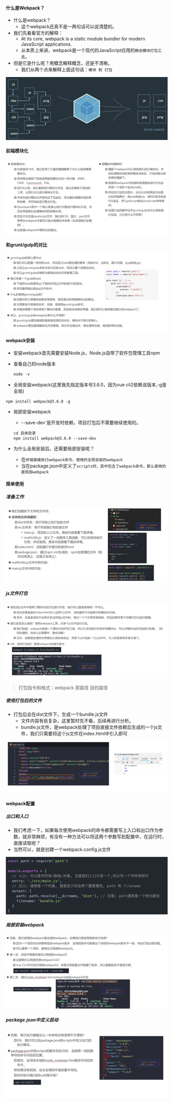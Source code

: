 #### **什么是Webpack**？

- 什么是webpack？
  - 这个webpack还真不是一两句话可以说清楚的。
- 我们先看看官方的解释：
  - At its core, webpack is a static module bundler for modern JavaScript applications. 
  - 从本质上来讲，webpack是一个现代的JavaScript应用的`静态模块打包工具`。
- 但是它是什么呢？用概念解释概念，还是不清晰。
  - 我们从两个点来解释上面这句话：`模块 和 打包`

![image-20210329234150036](基本使用.assets/image-20210329234150036.png)

#### 前端模块化

![image-20210329234253502](Untitled.assets/image-20210329234253502.png)

#### 和grunt/gulp的对比

![image-20210329234356120](Untitled.assets/image-20210329234356120.png)



#### webpack安装

- 安装webpack首先需要安装Node.js，Node.js自带了软件包管理工具npm

- 查看自己的node版本

  ```js
  node -v
  ```

- 全局安装webpack(这里我先指定版本号3.6.0，因为vue cli2依赖该版本,-g是全局)

```
npm install webpack@3.6.0 -g
```

- 局部安装webpack

  - --save-dev`是开发时依赖，项目打包后不需要继续使用的。

  ```
  cd 具体目录
  npm install webpack@3.6.0 --save-dev
  ```

- 为什么全局安装后，还需要局部安装呢？

  - 在`终端直接执行webpack命令，使用的全局安装的webpack`
  - 当在package.json中定义了`scripts时，其中包含了webpack命令，那么使用的是局部webpack`



#### 简单使用

##### 准备工作

![image-20210329235034854](Untitled.assets/image-20210329235034854.png)

##### js文件打包

![image-20210329235250834](Untitled.assets/image-20210329235250834.png)

> 打包指令和格式：webpack 原路径 目的路径

##### 使用打包后的文件

- 打包后会在dist文件下，生成一个bundle.js文件
  - 文件内容有些复杂，这里暂时先不看，后续再进行分析。
  - bundle.js文件，是webpack处理了项目直接文件依赖后生成的一个js文件，我们只需要将这个js文件在index.html中引入即可

![image-20210329235410435](Untitled.assets/image-20210329235410435.png)

#### webpack配置

##### 出口和入口

- 我们考虑一下，如果每次使用webpack的命令都需要写上入口和出口作为参数，就非常麻烦，有没有一种方法可以将这两个参数写到配置中，在运行时，直接读取呢？
- 当然可以，就是创建一个webpack.config.js文件

![image-20210329235634288](Untitled.assets/image-20210329235634288.png)

##### 局部安装webpack

![image-20210330000004403](Untitled.assets/image-20210330000004403.png)

##### package.json中定义启动

![image-20210330000053651](Untitled.assets/image-20210330000053651.png)